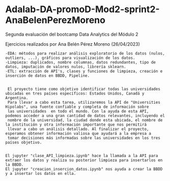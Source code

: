 # Adalab-DA-promoD-Mod2-sprint2-AnaBelenPerezMoreno
Segunda evaluación del bootcamp Data Analytics del Módulo 2

Ejercicios realizados por Ana Belén Pérez Moreno (26/04/2023)

    -EDA: métodos para realizar análisis exploratorio de los datos (nulos, outliers, ...), gráficos para visualización de los datos.
    -Limpieza: duplicados, nombre columnas, datos redundantes, tipo de datos, imputación de valores nulos, librería sklearn.
    -ETL: extracción de API's, clases y funciones de limpieza, creación e inserción de datos en BBDD, Pipeline.


     El proyecto tiene como objetivo identificar todas las universidades ubicadas en tres países específicos: Estados Unidos, Canadá y Argentina. 
     Para llevar a cabo esta tarea, utilizaremos la API de "Universities Hipolabs", una fuente confiable y completa de información sobre 
     las universidades  en todo el mundo. Con la ayuda de esta API, podemos acceder a una gran cantidad de datos relevantes, incluyendo el 
     nombre de la universidad, la ciudad donde esta ubicada, el nombre de la institución y otra información importante que nos permitirá
     llevar a cabo un análisis detallado. Al finalizar el proyecto, esperamos obtener información valiosa que ayudará a la empresa a 
     tomar decisiones más informadas sobre las universidades en los tres países objetivo.


    El jupyter "clase_API_limpieza.ipynb" hace la llamada a la API para extraer los datos y realiza su posterior limpieza para insertarlos en la BBDD.
    El jupyter "creacion_insercion_datos.ipynb" nos ayuda a crear la BBDD y a insertar los datos en ella.
